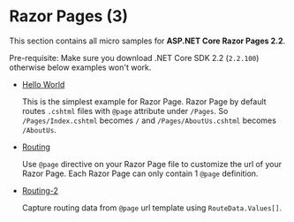 # Razor Pages (3)

This section contains all micro samples for **ASP.NET Core Razor Pages 2.2**.

Pre-requisite: Make sure you download .NET Core SDK 2.2 (`2.2.100`) otherwise below examples won't work.

* [Hello World](/projects/razor-pages/hello-world)

  This is the simplest example for Razor Page. Razor Page by default routes `.cshtml` files with `@page` attribute under `/Pages`. So `/Pages/Index.cshtml` becomes `/` and `/Pages/AboutUs.cshtml` becomes `/AboutUs`. 

* [Routing](/projects/razor-pages/routing)

  Use `@page` directive on your Razor Page file to customize the url of your Razor Page. Each Razor Page can only contain 1 `@page` definition.


* [Routing-2](/projects/razor-pages/routing-2)

  Capture routing data from `@page` url template using `RouteData.Values[]`.
